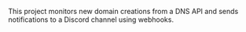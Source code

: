 This project monitors new domain creations from a DNS API and sends notifications to a Discord channel using webhooks.
